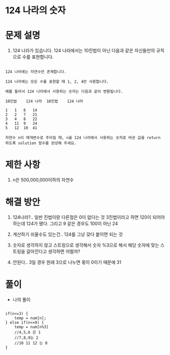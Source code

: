 # 124 나라의 숫자

# 문제 설명

1. 124 나라가 있습니다. 124 나라에서는 10진법이 아닌 다음과 같은 자신들만의 규칙으로 수를 표현합니다.

```

124 나라에는 자연수만 존재합니다.

124 나라에는 모든 수를 표현할 때 1, 2, 4만 사용합니다.

예를 들어서 124 나라에서 사용하는 숫자는 다음과 같이 변환됩니다.

10진법	124 나라	10진법	124 나라

1	1	6	14
2	2	7	21
3	4	8	22
4	11	9	24
5	12	10	41

자연수 n이 매개변수로 주어질 때, n을 124 나라에서 사용하는 숫자로 바꾼 값을 return 하도록 solution 함수를 완성해 주세요.

```

# 제한 사항

1. n은 500,000,000이하의 자연수

# 해결 방안

1. 124나라?.. 일반 진법이랑 다른점은 0이 없다는 것 3진법이라고 하면 120이 되어야 하는데 124가 됐다. 그리고 9 같은 경우도 100이 아닌 24

2. 계산하기 쉬울수도 있는건.. 124를 그냥 갖다 붙이면 되는 것

3. 숫자로 생각하지 않고 스트링으로 생각해서 숫자 %3으로 해서 해당 숫자에 맞는 스트링을 갈아낀다고 생각하면 어떨까?

4. 안된다.. 3일 경우 원래 3으로 나누면 몫이 0이기 때문에 31

# 풀이

- 나의 풀이

```

if(n<=3) {
    temp = num[n];
} else if(n<=9) {
    temp = num[n%3] 
    //4,5,6 은 1
    //7,8,9는 2
    //10 11 12 는 0
}

```